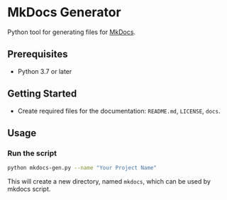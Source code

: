 # MkDocs Generator

Python tool for generating files for [MkDocs](https://github.com/mkdocs/mkdocs).

## Prerequisites

- Python 3.7 or later

## Getting Started

- Create required files for the documentation: `README.md`, `LICENSE`, `docs`.

## Usage

### Run the script
```bash
python mkdocs-gen.py --name "Your Project Name"
```
This will create a new directory, named `mkdocs`, which can be used by mkdocs script.

